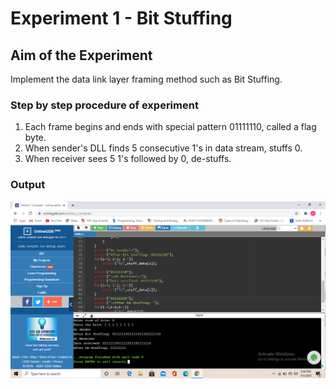# Experiment 1 - Bit Stuffing

## Aim of the Experiment
Implement the data link layer framing method such as Bit Stuffing.

### Step by step procedure of experiment
1. Each frame begins and ends with special pattern 01111110, called a flag byte.
2. When sender's DLL finds 5 consecutive 1's in data stream, stuffs 0.
3. When receiver sees 5 1's followed by 0, de-stuffs.

### Output

![output](CN_BitStuffing.png)
